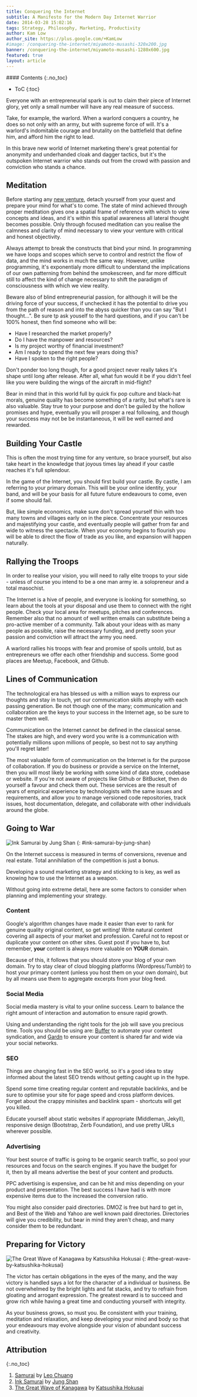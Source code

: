 ```yaml
---
title: Conquering the Internet
subtitle: A Manifesto for the Modern Day Internet Warrior
date: 2014-03-28 15:02:16
tags: Strategy, Philosophy, Marketing, Productivity
author: Kam Low
author_site: https://plus.google.com/+KamLow
#image: /conquering-the-internet/miyamoto-musashi-320x200.jpg
banner: /conquering-the-internet/miyamoto-musashi-1280x600.jpg
featured: true
layout: article
---
```


<div class="sidebar-section toc">
#### Contents
{:.no_toc}

* ToC
{:toc}
</div>

Everyone with an entrepreneurial spark is out to claim their piece of Internet glory, yet only a small number will have any real measure of success. 

Take, for example, the warlord. When a warlord conquers a country, he does so not only with an army, but with supreme force of will. It's a warlord's indomitable courage and brutality on the battlefield that define him, and afford him the right to lead. 

In this brave new world of Internet marketing there's great potential for anonymity and underhanded cloak and dagger tactics, but it's the outspoken Internet warrior who stands out from the crowd with passion and conviction who stands a chance.

<!--

These are traits that many of today's so called 'entrepreneurs' would do well to learn from, because the fundamental difference between the Internet and the battlefield is .
one can be drawn to short term benefits afforded by , but
, and its this rift that breeds subversive thought and action in the weak and uninspired.

there is great potential
could well be classed as honourable when compared to the underhanded cloak and dagger tactics employed by many so called 'entrepreneurs' today. 

because the short term benefits afforded by underhanded cloak and dagger tactics

 should be well studies by

is defined by his


Take, for example, the warlord. When a warlord conquers a country, he does so not only with an army, he does so with supreme force of will. 
A warlord is defined by his courage and brutality on the battlefield, which are traits that could even be classed as honourable when compared to the underhanded cloak and dagger tactics employed by many so called 'entrepreneurs' today. 

The key difference between the Internet and the battlefield is the potential for anonymity, which tends to breed subversive thought and action in the weak and uninspired. In this brave new world of Internet marketing, it's the outspoken Internet warrior who stands out from the crowd with indomitable conviction and  passion who's the real victor.




because
, the qualities of the warlord shouldn't be overlooked
the potential for 
modern day 


Despite his brutality, the warlord's actions are for the most part, honourable, which is more than can be said for 

The key difference between the Internet and the battlefield is anonymity, and hence the enormous potential for cloak and dagger.

The qualities of the Warlord should not be overlooked in this brave new world of Internet marketing, because 

In this brave new world of Internet marketing, it's the outspoken Internet warrior who stands out from the crowd with passion and conviction who's the real victor.


In this brave new world of Internet marketing, it's the outspoken Internet warrior who stands out from the crowd with passion and conviction who's the real victor.

![Miyamoto Musashi](/conquering-the-internet/miyamoto-musashi.jpg "Miyamoto Musashi")


 succeeds with honour and dignity who's the real victor.
	also has a certain kind of honour.  
, but in this brave new world of Internet marketing, it's the Internet warrior who succeeds with honour and dignity who's the real victor.


When a warlord conquers a country, he not only does so with supreme force of will, he does so with an army. Despite his brutality, the warlords also has a certain kind of honour. The Internet differs from the battlefield in this respect, because of the enormous potential for cloak and dagger. In this brave new world of Internet marketing, it's the Internet warrior who succeeds with honour and dignity who's the real victor.


To conquer the Internet is a dream held by many, yet its easy to forget what's important along the treacherous path to victory. 
, and what you will have to give and take.

and build unrealistic expectations of success.  it's vital to
-->

## Meditation

Before starting any [new venture](http://en.wikipedia.org/wiki/Monomyth), detach yourself from your quest and prepare your mind for what's to come. The state of mind achieved through proper meditation gives one a spatial frame of reference with which to view concepts and ideas, and it's within this spatial awareness all lateral thought becomes possible. Only through focused meditation can you realise the calmness and clarity of mind necessary to view your venture with critical and honest objectivity.

Always attempt to break the constructs that bind your mind. In programming we have loops and scopes which serve to control and restrict the flow of data, and the mind works in much the same way. However, unlike programming, it's exponentialy more difficult to understand the implications of our own patterning from behind the smokescreen, and far more difficult still to affect the kind of change necessary to shift the paradigm of consciousness with which we view reality.

<!--pre-conceived consciously and unconsciously
We are forever at the mercy of our own patterning, so the challenge is to 
The challenge is to view our own patterning from behind the smokescreen, 
and constantly shift the paradigm of consciousness towards the true nature of things. 


The difference is it's much harder to see our own patterns 

, yet 
is it's much harder 
	honest 
Only a calm and clear mind is capable of viewing
	It's vital that you can view a venture with honest and critical objectivity, 
and can also steer you from the ideal path
delude you from the truth. 
 that will both your greatest 
When engaging in a new enterprise, it's your 
, 

and view your goals with an objective and critical mind. Ask yourself the difficult questions, and if you can't be 100% honest, then find someone who will be.

In the beginning it's important now to be blinded by entrepreneurial fervour, or loose sight of the reality of your choices. Make sure you know what you're getting yourself into, and that you're willing to accept the long term effects and responsibilities of your undertaking. 

, so ask the hard questions:
Take care not to fall into the trap of saying "We'll think about that when we come to it", for that's the path to ruin! 
but it can blind you to the tru nature of things 
During your meditations be sure
if you are blinded by it

 of ruin
, then it will steer you
Take the time to detach yourself from your quest, and
is both your friend and enemy. I
-->

Beware also of blind entrepreneurial passion, for although it will be the driving force of your success, if unchecked it has the potential to drive you from the path of reason and into the abyss quicker than you can say "But I thought...". Be sure tp ask youself to the hard questions, and if you can't be 100% honest, then find someone who will be:

* Have I researched the market properly?
* Do I have the manpower and resources?
* Is my project worthy of financial investment?
* Am I ready to spend the next few years doing this?
* Have I spoken to the right people?

Don't ponder too long though, for a good project never really takes it's shape until long after release. After all, what fun would it be if you didn't feel like you were building the wings of the aircraft in mid-flight?

Bear in mind that in this world full by quick fix pop culture and black-hat morals, genuine quality has become something of a rarity, but what's rare is also valuable. Stay true to your purpose and don't be guiled by the hollow promises and hype, eventually you will prosper a real following, and though your success may not be be instantaneous, it will be well earned and rewarded. 

<!--
 it grows and morphs in the fire of those who share it's 
The will of course, be many unforseen challenges and influences along your journey, so . 

they are ever changing 

ridiculousendeavour to should
why is it that we still insist on using as much muscle as we can for everything?

or flight response 

tend to only serve the purpose of
which every passing soul is likely to interpret differently.
are likely to be interpreted differently by
Though very few know how, we can hone our spirit and expand it's presence 


Kirioroshi 切り下ろし from Kurikara: The Sword and the Serpent by John Maki Evans
Akira Kurosawa's SEVEN SAMURAI Katsuhiro by Greg Ruth
The Way of the Sword by artofjokinen
-->



## Building Your Castle

This is often the most trying time for any venture, so brace yourself, but also take heart in the knowledge that joyous times lay ahead if your castle reaches it's full splendour. 

In the game of the Internet, you should first build your castle. By castle, I am referring to your primary domain. This will be your online identity, your band, and will be your basis for all future future endeavours to come, even if some should fail.

But, like simple economics, make sure don't spread yourself thin with too many towns and villages early on in the piece. Concentrate your resources and majestifying your castle, and eventually people will gather from far and wide to witness the spectacle. When your economy begins to flourish you will be able to direct the flow of trade as you like, and expansion will happen naturally. 



<!--concentrate on buildingcredibility,  , which will also be your primary real estate
Don't skimp on the details, and don't waste any time or bricks, and when you're a master builder 

you will attract to join your cause and 
	Just as when building an empire, you don't want 
, so beg, borrow or steal to get to this point
the people will soon hear about it and come from far and wide to gaze upon it's beauty. As the economy flourishes
You are establishing an online economy and 
Forget about the crappy minisites and backlink spam - shortcuts will get you killed. 
, and focus on your primary domain.
-->


## Rallying the Troops

<!--
![Karate at Shuri Castle c.1938](/conquering-the-internet/karate-castle-shuri.jpg "Karate at Shuri Castle c.1938")
-->

In order to realise your vision, you will need to rally elite troops to your side - unless of course you intend to be a one man army ie. a solopreneur and a total masochist. 

The Internet is a hive of people, and everyone is looking for something, so learn about the tools at your disposal and use them to connect with the right people. Check your local area for meetups, pitches and conferences. Remember also that no amount of well written emails can substitute being a pro-active member of a community. Talk about your ideas with as many people as possible, raise the necessary funding, and pretty soon your passion and conviction will attract the army you need.

A warlord rallies his troops with fear and promise of spoils untold, but as entrepreneurs we offer each other friendship and success. Some good places are Meetup, Facebook, and Github.

<!--
and pretty soon your talent, conviction and passion will begin to attract an army.
thing substitutes  sure you use 
If your vision is yet
To consolidate your vision, you will need to rally the troops. Working as a solopreneur is a tough gig - so why not make life easy on yourself? The Internet is a hive of people, and everyone is looking for something, so why not use it to connect with people! Check meetup.com for local meetups with people of similar interests. Talk about and develop your ideas with other people, and pretty soon your talent, conviction and passion will begin to attract an army.

A warlord rallies his troops with fear and promise of spoils untold, but as entrepreneurs preffer to offer each other friendship and success.

Some good places are Meetup, Facebook, Github - whatever floats your boat.
-->

## Lines of Communication

The technological era has blessed us with a million ways to express our thoughts and stay in touch, yet our communication skills atrophy with each passing generation. Be not though one of the many; communication and collaboration are the keys to your success in the Internet age, so be sure to master them well. 

Communication on the Internet cannot be defined in the classical sense. The stakes are high, and every word you write is a communication with potentially millions upon millions of people, so best not to say anything you'll regret later!

The most valuable form of communication on the Internet is for the purpose of collaboration. If you do business or provide a service on the Internet, then you will most likely be working with some kind of data store, codebase or website. If you're not aware of projects like Github or BitBucket, then do yourself a favour and check them out. These services are the result of years of empirical experience by technologists with the same issues and requirements, and allow you to manage versioned code repositories, track issues, host documentation, delegate, and collaborate with other individuals around the globe.

## Going to War

![Ink Samurai by Jung Shan](/conquering-the-internet/ink-samurai-by-jung-shan.jpg "Ink Samurai by Jung Shan")
{: #ink-samurai-by-jung-shan}
<!--
![Samurai Battle](/conquering-the-internet/samurai-battle.jpg "Samurai Battle")
-->

On the Internet success is measured in terms of conversions, revenue and real estate. Total annihilation of the competition is just a bonus.

Developing a sound marketing strategy and sticking to is key, as well as knowing how to use the Internet as a weapon.

Without going into extreme detail, here are some factors to consider when planning and implementing your strategy.

### Content

Google's algorithm changes have made it easier than ever to rank for genuine quality original content, so get writing! Write natural content covering all aspects of your market and profession. Careful not to repost or duplicate your content on other sites. Guest post if you have to, but remember, **your** content is always more valuable on **YOUR** domain.

Because of this, it follows that you should store your blog of your own domain. Try to stay clear of cloud blogging platforms (Wordpress/Tumblr) to host your primary content (unless you host them on your own domain), but by all means use them to aggregate excerpts from your blog feed.

### Social Media

Social media mastery is vital to your online success. Learn to balance the right amount of interaction and automation to ensure rapid growth.

Using and understanding the right tools for the job will save you precious time. Tools you should be using are: <a href="http://bufferapp.com" title="Buffer" target="_blank">Buffer</a> to automate your content syndication, and <a href="http://gardn.net" title="Gardn" target="_blank">Gardn</a> to ensure your content is shared far and wide via your social networks.

### SEO

Things are changing fast in the SEO world, so it's a good idea to stay informed about the latest SEO trends without getting caught up in the hype.

Spend some time creating regular content and reputable backlinks, and be sure to optimise your site for page speed and cross platform devices. Forget about the crappy minisites and backlink spam - shortcuts will get you killed. 

Educate yourself about static websites if appropriate (Middleman, Jekyll), responsive design (Bootstrap, Zerb Foundation), and use pretty URLs wherever possible.

### Advertising

Your best source of traffic is going to be organic search traffic, so pool your resources and focus on the search engines. If you have the budget for it, then by all means advertise the best of your content and products.

PPC advertising is expensive, and can be hit and miss depending on your product and presentation. The best success I have had is with more expensive items due to the increased the conversion ratio.

You might also consider paid directories. DMOZ is free but hard to get in, and Best of the Web and Yahoo are well known paid directories. Directories will give you credibility, but bear in mind they aren't cheap, and many consider them to be redundant.

## Preparing for Victory

![The Great Wave of Kanagawa by Katsushika Hokusai](/conquering-the-internet/hokusai-the-great-wave.jpg "The Great Wave of Kanagawa by Katsushika Hokusai")
{: #the-great-wave-by-katsushika-hokusai}

<!--
![Berserk Gatsu](/conquering-the-internet/berserk-guts.jpg "Berserk Gatsu")
The victor has certain obligations, least of which is to set the standard for those to come. 
-->

The victor has certain obligations in the eyes of the many, and the way victory is handled says a lot for the character of a individual or business. Be not overwhelmed by the bright lights and fat stacks, and try to refrain from gloating and arrogant expression. The greatest reward is to succeed and grow rich while having a great time and conducting yourself with integrity.

As your business grows, so must you. Be consistent with your training, meditation and relaxation, and keep developing your mind and body so that your endeavours may evolve alongside your vision of abundant success and creativity.

## Attribution
{:.no_toc}

1. [Samurai](#banner) by [Leo Chuang](http://gooloo0-o.deviantart.com)
2. [Ink Samurai](#ink-samurai-by-jung-shan) by [Jung Shan](http://jung-shan.blogspot.com)
3. [The Great Wave of Kanagawa](#the-great-wave-by-katsushika-hokusai) by [Katsushika Hokusai](http://en.wikipedia.org/wiki/Katsushika_Hokusai)


<!--
This is some text.[^1]. Other text.

[^1]:A footnote.

## Attribution
{: .section-header}
-->
